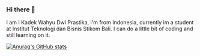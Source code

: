 ### Hi there 👋

I am I Kadek Wahyu Dwi Prastika, i'm from Indonesia, currently im a student at Institut Teknologi dan Bisnis Stikom Bali. I can do a little bit of coding and still learning on it.

[![Anurag's GitHub stats](https://github-readme-stats.vercel.app/api?username=wahyudwiprstka)](https://github.com/anuraghazra/github-readme-stats)
